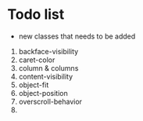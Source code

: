 # Todo list

- new classes that needs to be added

1. backface-visibility
2. caret-color
3. column & columns
4. content-visibility
5. object-fit
6. object-position
7. overscroll-behavior
8. 